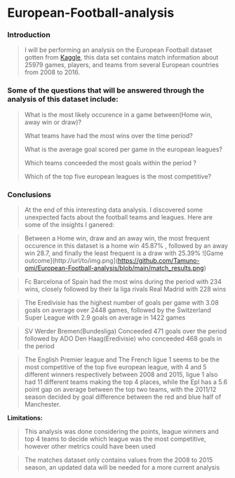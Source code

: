 # European-Football-analysis

### Introduction

>I will be performing an analysis on the European Football dataset gotten from [Kaggle](https://www.kaggle.com/hugomathien/soccer), this data set contains match information about 25979 games, players, and teams from several European countries from 2008 to 2016.

### Some of the questions that will be answered through the analysis of this dataset include:

> What is the most likely occurence in a game between(Home win, away win or draw)?
> 
> What teams have had the most wins  over the time period? 
> 
> What is the average goal scored per game in the european leagues?
> 
> Which teams conceeded the most goals within the period ?
> 
> Which of the top five european leagues is the most competitive?

### Conclusions


>At the end of this interesting data analysis. I discovered some unexpected facts about the football teams and leagues. Here are some of the insights I ganered:

>Between a Home win, draw and an away win, the most frequent occurence in this dataset is a home win 45.87% , followed by an away win 28.7, and finally the least frequent is a draw with 25.39%
>![Game outcome](http://url/to/img.png](https://github.com/Tamuno-omi/European-Football-analysis/blob/main/match_results.png)

>Fc Barcelona of Spain had the most wins during the period with 234 wins, closely followed by their la liga rivals Real Madrid with 228 wins


>The Eredivisie has the highest number of goals per game with 3.08 goals on average over 2448 games, followed by the Switzerland Super League with 2.9 goals on average in 1422 games


>SV Werder Bremen(Bundesliga) Conceeded 471 goals over the period followed by ADO Den Haag(Eredivisie) who conceeded 468 goals in the period

>The English Premier league and The French ligue 1 seems to be the most competitive of the top five european league, with 4 and 5 different winners respectively between 2008 and 2015, ligue 1 also had 11 different teams making the top 4 places, while the Epl has a 5.6 point gap on average between the top two teams, with the 2011/12 season decided by goal difference between the red and blue half of Manchester. 
>
**Limitations:**

>This analysis was done considering the points, league winners and top 4 teams to decide which league was the most competitive, however other metrics could have been used 

>The matches dataset only contains values from the 2008 to 2015 season, an updated data will be needed for a more current analysis
